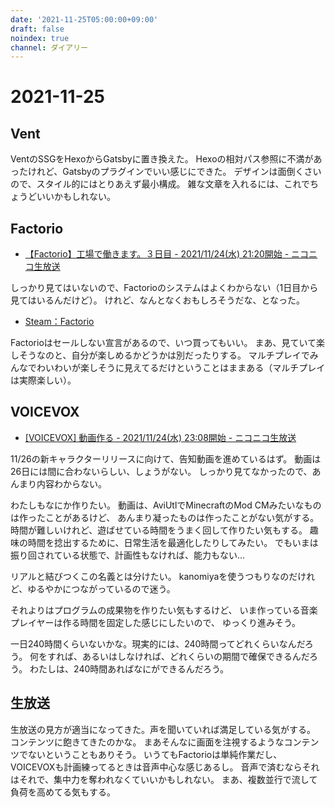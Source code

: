 ```yaml
---
date: '2021-11-25T05:00:00+09:00'
draft: false
noindex: true
channel: ダイアリー
---
```

# 2021-11-25

## Vent

VentのSSGをHexoからGatsbyに置き換えた。
Hexoの相対パス参照に不満があったけれど、Gatsbyのプラグインでいい感じにできた。
デザインは面倒くさいので、スタイル的にはとりあえず最小構成。
雑な文章を入れるには、これでちょうどいいかもしれない。

## Factorio

- [【Factorio】工場で働きます。３日目 - 2021/11/24(水) 21:20開始 - ニコニコ生放送](https://live.nicovideo.jp/watch/lv334649952)

しっかり見てはいないので、Factorioのシステムはよくわからない（1日目から見てはいるんだけど）。
けれど、なんとなくおもしろそうだな、となった。

- [Steam：Factorio](https://store.steampowered.com/app/427520/Factorio/)

Factorioはセールしない宣言があるので、いつ買ってもいい。
まあ、見ていて楽しそうなのと、自分が楽しめるかどうかは別だったりする。
マルチプレイでみんなでわいわいが楽しそうに見えてるだけということはままある（マルチプレイは実際楽しい）。

## VOICEVOX

- [[VOICEVOX] 動画作る - 2021/11/24(水) 23:08開始 - ニコニコ生放送](https://live.nicovideo.jp/watch/lv334652219)

11/26の新キャラクターリリースに向けて、告知動画を進めているはず。
動画は26日には間に合わないらしい、しょうがない。
しっかり見てなかったので、あんまり内容わからない。

わたしもなにか作りたい。
動画は、AviUtlでMinecraftのMod CMみたいなものは作ったことがあるけど、
あんまり凝ったものは作ったことがない気がする。
時間が難しいけれど、遊ばせている時間をうまく回して作りたい気もする。
趣味の時間を捻出するために、日常生活を最適化したりしてみたい。
でもいまは振り回されている状態で、計画性もなければ、能力もない...

リアルと結びつくこの名義とは分けたい。
kanomiyaを使うつもりなのだけれど、ゆるやかにつながっているので迷う。

それよりはプログラムの成果物を作りたい気もするけど、
いま作っている音楽プレイヤーは作る時間を固定した感じにしたいので、
ゆっくり進みそう。

一日240時間くらいないかな。現実的には、240時間ってどれくらいなんだろう。
何をすれば、あるいはしなければ、どれくらいの期間で確保できるんだろう。
わたしは、240時間あればなにができるんだろう。

## 生放送

生放送の見方が適当になってきた。声を聞いていれば満足している気がする。
コンテンツに飽きてきたのかな。
まあそんなに画面を注視するようなコンテンツでないということもありそう。
いうてもFactorioは単純作業だし、VOICEVOXも計画練ってるときは音声中心な感じあるし。
音声で済むならそれはそれで、集中力を奪われなくていいかもしれない。
まあ、複数並行で流して負荷を高めてる気もする。

